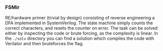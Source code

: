 ### FSMir

RE/hardware primer (trivial by design) consisting of reverse engineering a DFA implemented in SystemVerilog.
The state machine simply counts the correct characters, and resets the counter on error. The task can be solved either by inspecting the code or brute forcing, as the complexity is linear.
In the `./solv` directory you can find a solution which compiles the code with Verilator and then bruteforces the flag.
